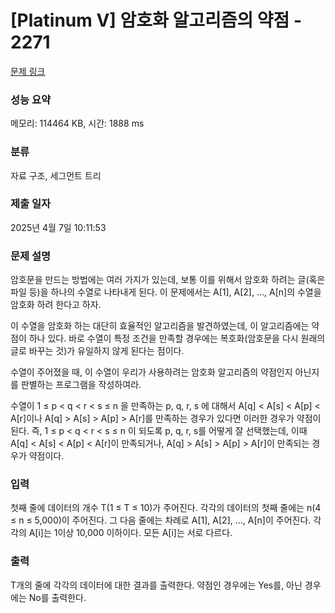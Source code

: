 # [Platinum V] 암호화 알고리즘의 약점 - 2271 

[문제 링크](https://www.acmicpc.net/problem/2271) 

### 성능 요약

메모리: 114464 KB, 시간: 1888 ms

### 분류

자료 구조, 세그먼트 트리

### 제출 일자

2025년 4월 7일 10:11:53

### 문제 설명

<p>암호문을 만드는 방법에는 여러 가지가 있는데, 보통 이를 위해서 암호화 하려는 글(혹은 파일 등)을 하나의 수열로 나타내게 된다. 이 문제에서는 A[1], A[2], …, A[n]의 수열을 암호화 하려 한다고 하자.</p>

<p>이 수열을 암호화 하는 대단히 효율적인 알고리즘을 발견하였는데, 이 알고리즘에는 약점이 하나 있다. 바로 수열이 특정 조건을 만족할 경우에는 복호화(암호문을 다시 원래의 글로 바꾸는 것)가 유일하지 않게 된다는 점이다.</p>

<p>수열이 주어졌을 때, 이 수열이 우리가 사용하려는 암호화 알고리즘의 약점인지 아닌지를 판별하는 프로그램을 작성하여라.</p>

<p>수열이 1 ≤ p < q < r < s ≤ n 을 만족하는 p, q, r, s 에 대해서 A[q] < A[s] < A[p] < A[r]이나 A[q] > A[s] > A[p] > A[r]를 만족하는 경우가 있다면 이러한 경우가 약점이 된다. 즉, 1 ≤ p < q < r < s ≤ n 이 되도록 p, q, r, s를 어떻게 잘 선택했는데, 이때 A[q] < A[s] < A[p] < A[r]이 만족되거나, A[q] > A[s] > A[p] > A[r]이 만족되는 경우가 약점이다.</p>

### 입력 

 <p>첫째 줄에 데이터의 개수 T(1 ≤ T ≤ 10)가 주어진다. 각각의 데이터의 첫째 줄에는 n(4 ≤ n ≤ 5,000)이 주어진다. 그 다음 줄에는 차례로 A[1], A[2], …, A[n]이 주어진다. 각각의 A[i]는 1이상 10,000 이하이다. 모든 A[i]는 서로 다르다.</p>

### 출력 

 <p>T개의 줄에 각각의 데이터에 대한 결과를 출력한다. 약점인 경우에는 Yes를, 아닌 경우에는 No를 출력한다.</p>

